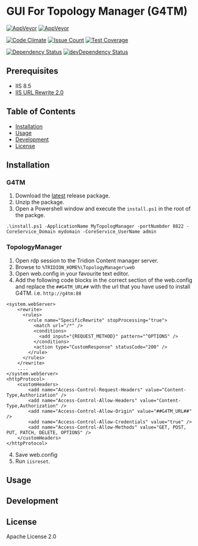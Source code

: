# GUI For Topology Manager (G4TM)

[![AppVeyor][appveyor-badge-dev]][appveyor-badge-dev-url]
[![AppVeyor][appveyor-badge-master]][appveyor-badge-master-url]

[![Code Climate][code-climate-badge]][code-climate-badge-url]
[![Issue Count][code-climate-issue-badge]][code-climate-issue-badge-url]
[![Test Coverage][code-climate-test-badge]][code-climate-test-badge-url]

[![Dependency Status][david-badge]][david-badge-url] 
[![devDependency Status][david-badge-dev]][david-badge-dev-url]

## Prerequisites

 * IIS 8.5
 * [IIS URL Rewrite 2.0](https://www.iis.net/downloads/microsoft/url-rewrite)


## Table of Contents

* [Installation](#installation)
* [Usage](#usage)
* [Development](#development)
* [License](#license)


## Installation

### G4TM

1. Download the [latest](https://github.com/sshibani/gui-for-topology-manager/releases) release package.
2. Unzip the package. 
3. Open a Powershell window and execute the `install.ps1` in the root of the packge. 

```
.\install.ps1 -ApplicationName MyTopologManager -portNumbder 8822 -CoreService_Domain mydomain -CoreService_UserName admin
``` 

### TopologyManager 

1. Open rdp session to the Tridion Content manager server.
2. Browse to `%TRIDION_HOME%\TopologyManager\web`
3. Open web.config in your favourite text editor.
4. Add the following code blocks in the correct section of the web.config and replace the `##G4TM_URL##` with the url that you have used to install G4TM. i.e. `http://g4tm:88` 


```
<system.webServer>
    <rewrite>
      <rules>
        <rule name="SpecificRewrite" stopProcessing="true">
          <match url="/*" />
          <conditions>
            <add input="{REQUEST_METHOD}" pattern="^OPTIONS" />
          </conditions>
          <action type="CustomResponse" statusCode="200" />
        </rule>
      </rules>
    </rewrite>
    ....
</system.webServer>
<httpProtocol>
    <customHeaders>
        <add name="Access-Control-Request-Headers" value="Content-Type,Authorization" />
        <add name="Access-Control-Allow-Headers" value="Content-Type,Authorization" />
        <add name="Access-Control-Allow-Origin" value="##G4TM_URL##" />
        <add name="Access-Control-Allow-Credentials" value="true" />
        <add name="Access-Control-Allow-Methods" value="GET, POST, PUT, PATCH, DELETE, OPTIONS" />
    </customHeaders>
</httpProtocol>
```
4. Save web.config
5. Run `iisreset`.

## Usage

## Development

## License

Apache License 2.0


[appveyor-badge-dev]: https://ci.appveyor.com/api/projects/status/github/sshibani/gui-for-topology-manager?branch=develop&svg=true&passingText=develop
[appveyor-badge-master]: https://ci.appveyor.com/api/projects/status/github/sshibani/gui-for-topology-manager?branch=master&svg=true&passingText=master
[appveyor-badge-dev-url]: https://ci.appveyor.com/project/sshibani/gui-for-topology-manager?branch=develop
[appveyor-badge-master-url]: https://ci.appveyor.com/project/sshibani/gui-for-topology-manager?branch=master

[david-badge-dev]: https://david-dm.org/sshibani/topology-manager-gui/dev-status.svg?path=client&type=dev
[david-badge-dev-url]: https://david-dm.org/sshibani/topology-manager-gui?path=client&type=dev
[david-badge]: https://david-dm.org/sshibani/topology-manager-gui.svg?path=client
[david-badge-url]: https://david-dm.org/sshibani/topology-manager-gui?path=client

[code-climate-badge]: https://codeclimate.com/github/cloudfoundry/membrane.png
[code-climate-badge-url]: https://codeclimate.com/github/sshibani/gui-for-topology-manager/
[code-climate-issue-badge]: https://codeclimate.com/github/sshibani/gui-for-topology-manager/badges/issue_count.svg
[code-climate-issue-badge-url]: https://codeclimate.com/github/sshibani/topology-manager-gui
[code-climate-test-badge]: https://codeclimate.com/github/sshibani/gui-for-topology-manager/badges/coverage.svg
[code-climate-test-badge-url]: https://codeclimate.com/github/sshibani/gui-for-topology-manager/coverage